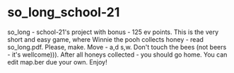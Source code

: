 # so_long_school-21
so_long - school-21's project with bonus - 125 ev points.
This is the very short and easy game, where Winnie the pooh collects honey - read so_long.pdf.
Please, make.
Move - a,d s,w.
Don't touch the bees (not beers - it's wellcome))).
After all honeys collected - you should go home.
You can edit map.ber due your own.
Enjoy!
